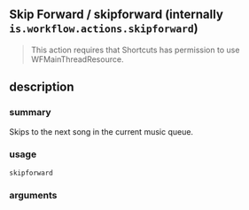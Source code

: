 
## Skip Forward / skipforward (internally `is.workflow.actions.skipforward`)


> This action requires that Shortcuts has permission to use WFMainThreadResource.


## description
### summary
Skips to the next song in the current music queue.


### usage
`skipforward `

### arguments

